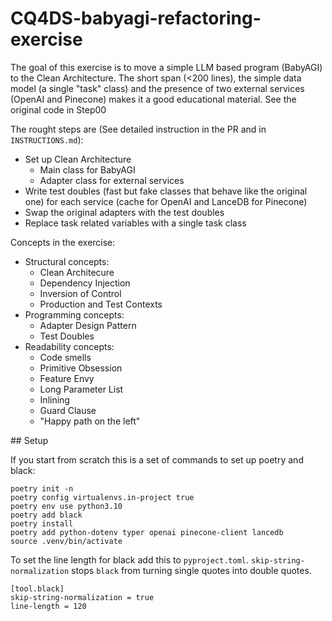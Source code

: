 # CQ4DS-babyagi-refactoring-exercise

The goal of this exercise is to move a simple LLM based program (BabyAGI) to the Clean Architecture. The short span (<200 lines), the simple data model (a single "task" class) and the presence of two external services (OpenAI and Pinecone) makes it a good educational material. See the original code in Step00

The rought steps are (See detailed instruction in the PR and in `INSTRUCTIONS.md`):

- Set up Clean Architecture
    - Main class for BabyAGI
    - Adapter class for external services
- Write test doubles (fast but fake classes that behave like the original one) for each service (cache for OpenAI and LanceDB for Pinecone)
- Swap the original adapters with the test doubles
- Replace task related variables with a single task class

Concepts in the exercise:
- Structural concepts:
    - Clean Architecure
    - Dependency Injection
    - Inversion of Control
    - Production and Test Contexts
- Programming concepts:
    - Adapter Design Pattern
    - Test Doubles
- Readability concepts:
    - Code smells
    - Primitive Obsession
    - Feature Envy
    - Long Parameter List
    - Inlining
    - Guard Clause
    - "Happy path on the left"

## Setup

If you start from scratch this is a set of commands to set up poetry and black:

```
poetry init -n
poetry config virtualenvs.in-project true
poetry env use python3.10
poetry add black
poetry install
poetry add python-dotenv typer openai pinecone-client lancedb
source .venv/bin/activate
```

To set the line length for black add this to `pyproject.toml`. `skip-string-normalization` stops `black` from turning single quotes into double quotes.

```
[tool.black]
skip-string-normalization = true
line-length = 120
```
